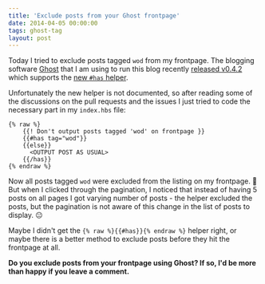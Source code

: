 ```yaml
---
title: 'Exclude posts from your Ghost frontpage'
date: 2014-04-05 00:00:00 
tags: ghost-tag
layout: post
---
```

Today I tried to exclude posts tagged `wod` from my frontpage. The blogging software [Ghost][0] that I am using to run this blog recently [released v0.4.2][1] which supports the [new `#has` helper][2].

Unfortunately the new helper is not documented, so after reading some of the discussions on the pull requests and the issues I just tried to code the necessary part in my `index.hbs` file:

````
{% raw %}
    {{! Don't output posts tagged 'wod' on frontpage }}
    {{#has tag="wod"}}
    {{else}}
      <OUTPUT POST AS USUAL>
    {{/has}}
{% endraw %}
````

Now all posts tagged `wod` were excluded from the listing on my frontpage. :triumph: But when I clicked through the pagination, I noticed that instead of having 5 posts on all pages I got varying number of posts - the helper excluded the posts, but the pagination is not aware of this change in the list of posts to display. :neutral_face:

Maybe I didn't get the `{% raw %}{{#has}}{% endraw %}` helper right, or maybe there is a better method to exclude posts before they hit the frontpage at all.

**Do you exclude posts from your frontpage using Ghost? If so, I'd be more than happy if you leave a comment.**

[0]: https://ghost.org/
[1]: https://github.com/TryGhost/Ghost/releases/tag/0.4.2
[2]: https://github.com/TryGhost/Ghost/issues/2115
[3]: https://github.com/TryGhost/Ghost/issues/2115#issuecomment-39632860

